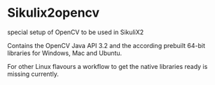 # Sikulix2opencv
special setup of OpenCV to be used in SikuliX2

Contains the OpenCV Java API 3.2 and the according prebuilt 64-bit libraries for Windows, Mac and Ubuntu.

For other Linux flavours a workflow to get the native libraries ready is missing currently.
